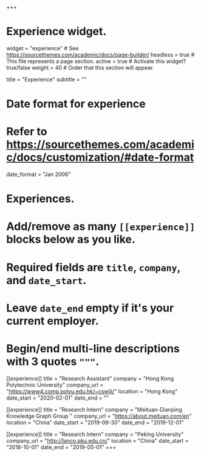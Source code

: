+++
# Experience widget.
widget = "experience"  # See https://sourcethemes.com/academic/docs/page-builder/
headless = true  # This file represents a page section.
active = true  # Activate this widget? true/false
weight = 40  # Order that this section will appear.

title = "Experience"
subtitle = ""

# Date format for experience
#   Refer to https://sourcethemes.com/academic/docs/customization/#date-format
date_format = "Jan 2006"

# Experiences.
#   Add/remove as many `[[experience]]` blocks below as you like.
#   Required fields are `title`, `company`, and `date_start`.
#   Leave `date_end` empty if it's your current employer.
#   Begin/end multi-line descriptions with 3 quotes `"""`.
[[experience]]
  title = "Research Assistant"
  company = "Hong Kong Polytechnic University"
  company_url = "https://www4.comp.polyu.edu.hk/~cswjli/"
  location = "Hong Kong"
  date_start = "2020-02-01"
  date_end = ""

[[experience]]
  title = "Research Intern"
  company = "Meituan-Dianping Knowledge Graph Group`"
  company_url = "https://about.meituan.com/en"
  location = "China"
  date_start = "2019-06-30"
  date_end = "2019-12-01"

[[experience]]
  title = "Research Intern"
  company = "Peking University"
  company_url = "http://lanco.pku.edu.cn/"
  location = "China"
  date_start = "2018-10-01"
  date_end = "2019-05-01"
+++
